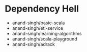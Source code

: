 # Dependency Hell
- anand-singh/basic-scala
- anand-singh/etl-service
- anand-singh/learning-algorithms
- anand-singh/scala-playground
- anand-singh/adrack
